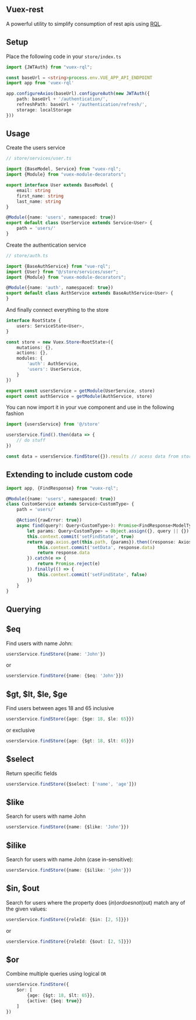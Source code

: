 ## Vuex-rest

A powerful utility to simplify consumption of rest apis
using [RQL](https://connect.cloudblue.com/community/developers/api/rql/).

## Setup

Place the following code in your `store/index.ts`

```typescript
import {JWTAuth} from "vuex-rql";

const baseUrl = <string>process.env.VUE_APP_API_ENDPOINT
import app from 'vuex-rql'

app.configureAxios(baseUrl).configureAuth(new JWTAuth({
	path: baseUrl + '/authentication/',
	refreshPath: baseUrl + '/authentication/refresh/',
	storage: localStorage
}))
```

## Usage

Create the users service

```typescript
// store/services/user.ts

import {BaseModel, Service} from "vuex-rql";
import {Module} from "vuex-module-decorators";

export interface User extends BaseModel {
	email: string
	first_name: string
	last_name: string
}

@Module({name: 'users', namespaced: true})
export default class UserService extends Service<User> {
	path = 'users/'
}
```

Create the authentication service

```typescript
// store/auth.ts

import {BaseAuthService} from "vue-rql";
import {User} from "@/store/services/user";
import {Module} from "vuex-module-decorators";

@Module({name: 'auth', namespaced: true})
export default class AuthService extends BaseAuthService<User> {
}
```

And finally connect everything to the store

```typescript
interface RootState {
	users: ServiceState<User>,
}

const store = new Vuex.Store<RootState>({
	mutations: {},
	actions: {},
	modules: {
		'auth': AuthService,
		'users': UserService,
	}
})

export const usersService = getModule(UserService, store)
export const authService = getModule(AuthService, store)
```

You can now import it in your vue component and use in the following fashion

```typescript
import {usersService} from '@/store'

usersService.find().then(data => {
	// do stuff
})

const data = usersService.findStore({}).results // acess data from store
```

## Extending to include custom code

```typescript
import app, {FindResponse} from "vuex-rql";

@Module({name: 'users', namespaced: true})
class CustomService extends Service<CustomType> {
	path = 'users/'

	@Action({rawError: true})
	async find(query?: Query<CustomType>): Promise<FindResponse<ModelType>> {
		let params: Query<CustomType> = Object.assign({}, query || {})
		this.context.commit('setFindState', true)
		return app.axios.get(this.path, {params}).then((response: AxiosResponse<FindResponse<ModelType>>) => {
			this.context.commit('setData', response.data)
			return response.data
		}).catch(e => {
			return Promise.reject(e)
		}).finally(() => {
			this.context.commit('setFindState', false)
		})
	}
}
```

## Querying

## $eq

Find users with name John:

```typescript
usersService.findStore({name: 'John'})
```

or

```typescript
usersService.findStore({name: {$eq: 'John'}})
```

## $gt, $lt, $le, $ge

Find users between ages 18 and 65 inclusive

```typescript
usersService.findStore({age: {$ge: 18, $le: 65}})
```

or exclusive

```typescript
usersService.findStore({age: {$gt: 18, $lt: 65}})
```

## $select

Return specific fields

```typescript
usersService.findStore({$select: ['name', 'age']})
```

## $like

Search for users with name John

```typescript
usersService.findStore({name: {$like: 'John'}})
```

## $ilike

Search for users with name John (case in-sensitive):

```typescript
usersService.findStore({name: {$ilike: 'john'}})
```

## $in, $out

Search for users where the property does ($in) or does not ($out) match any of the given values:

```typescript
usersService.findStore({roleId: {$in: [2, 5]}})
```

or

```typescript
usersService.findStore({roleId: {$out: [2, 5]}})
```

## $or

Combine multiple queries using logical `OR`

```typescript
usersService.findStore({
	$or: [
		{age: {$gt: 18, $lt: 65}},
		{active: {$eq: true}}
	]
})
```

